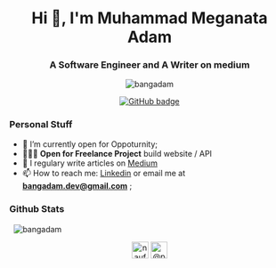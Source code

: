 <h1 align="center">Hi 👋, I'm Muhammad Meganata Adam</h1>
<h3 align="center">A Software Engineer and A Writer on medium</h3>

<p align="center"> <img src="https://komarev.com/ghpvc/?username=bangadam" alt="bangadam" /> </p>

<p align="center">
  <a href="https://github.com/bangadam?tab=followers">
    <img src="https://img.shields.io/github/followers/bangadam?label=Followers&logo=GitHub&style=for-the-badge" alt="GitHub badge" />
  </a>
</p>

### Personal Stuff
- 🔭 I’m currently open for Oppoturnity;
- 👨🏼‍💻 **Open for Freelance Project** build website / API
- 📝 I regulary write articles on [Medium](https://bangadam-dev.medium.com)
- 📫 How to reach me: [Linkedin](https://linkedin.com/in/bangadam/) or email me at **bangadam.dev@gmail.com**  ;


### Github Stats

<p>&nbsp;
    <img align="center" src="https://github-readme-stats.vercel.app/api?username=bangadam&show_icons=true" alt="bangadam" />
</p>

<p align="center">
    <a href="https://linkedin.com/in/bangadam" target="blank"><img align="center" src="https://cdn.jsdelivr.net/npm/simple-icons@3.0.1/icons/linkedin.svg" alt="naufaldi" height="30" width="30" /></a>
    <a href="https://medium.com/@bangadam-dev" target="blank"><img align="center" src="https://cdn.jsdelivr.net/npm/simple-icons@3.0.1/icons/medium.svg" alt="@pbteja1998" height="30" width="30" /></a>    
</p>
